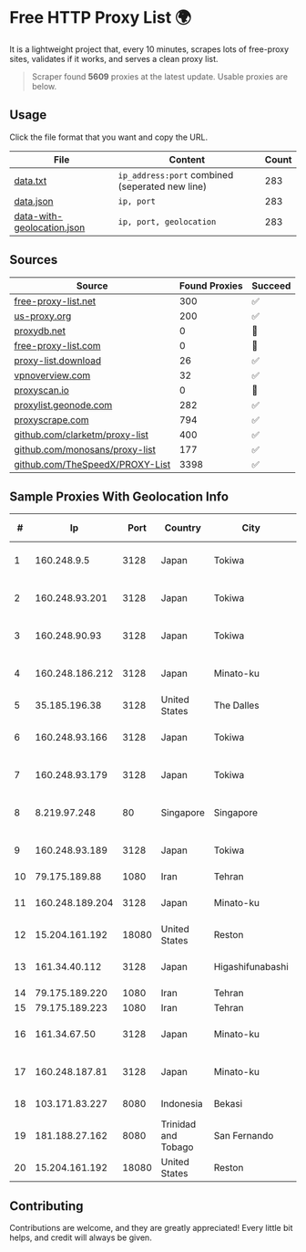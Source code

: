 
# Free HTTP Proxy List 🌍

It is a lightweight project that, every 10 minutes, scrapes lots of free-proxy sites, validates if it works, and serves a clean proxy list.


> Scraper found **5609** proxies at the latest update. Usable proxies are below.

## Usage

Click the file format that you want and copy the URL.


|File|Content|Count|
|----|-------|-----|
|[data.txt](https://raw.githubusercontent.com/themiralay/Proxy-List-World/master/data.txt)|`ip_address:port` combined (seperated new line)|283|
|[data.json](https://raw.githubusercontent.com/themiralay/Proxy-List-World/master/data.json)|`ip, port`|283|
|[data-with-geolocation.json](https://raw.githubusercontent.com/themiralay/Proxy-List-World/master/data-with-geolocation.json)|`ip, port, geolocation`|283|

## Sources

|Source|Found Proxies|Succeed|
|------|-------------|-------|
|[free-proxy-list.net](https://free-proxy-list.net)|300|✅|
|[us-proxy.org](https://www.us-proxy.org)|200|✅|
|[proxydb.net](http://proxydb.net)|0|🚫|
|[free-proxy-list.com](https://free-proxy-list.com/?page=&port=&type%5B%5D=http&type%5B%5D=https&up_time=0&search=Search)|0|🚫|
|[proxy-list.download](https://www.proxy-list.download/HTTP)|26|✅|
|[vpnoverview.com](https://vpnoverview.com/privacy/anonymous-browsing/free-proxy-servers)|32|✅|
|[proxyscan.io](https://www.proxyscan.io)|0|🚫|
|[proxylist.geonode.com](https://proxylist.geonode.com/api/proxy-list?limit=300&page=1&sort_by=lastChecked&sort_type=desc&protocols=http,https)|282|✅|
|[proxyscrape.com](https://api.proxyscrape.com/v2/?request=displayproxies&protocol=http&timeout=10000&country=all&ssl=all&anonymity=all)|794|✅|
|[github.com/clarketm/proxy-list](https://raw.githubusercontent.com/clarketm/proxy-list/master/proxy-list-raw.txt)|400|✅|
|[github.com/monosans/proxy-list](https://raw.githubusercontent.com/monosans/proxy-list/main/proxies/http.txt)|177|✅|
|[github.com/TheSpeedX/PROXY-List](https://raw.githubusercontent.com/TheSpeedX/PROXY-List/master/http.txt)|3398|✅|


## Sample Proxies With Geolocation Info

|#|Ip|Port|Country|City|Internet Service Provider|
|-|--|----|-------|----|-------------------------|
|1|160.248.9.5|3128|Japan|Tokiwa|NTT PC Communications, Inc.|
|2|160.248.93.201|3128|Japan|Tokiwa|NTT PC Communications, Inc.|
|3|160.248.90.93|3128|Japan|Tokiwa|NTT PC Communications, Inc.|
|4|160.248.186.212|3128|Japan|Minato-ku|NTT PC Communications, Inc.|
|5|35.185.196.38|3128|United States|The Dalles|Google LLC|
|6|160.248.93.166|3128|Japan|Tokiwa|NTT PC Communications, Inc.|
|7|160.248.93.179|3128|Japan|Tokiwa|NTT PC Communications, Inc.|
|8|8.219.97.248|80|Singapore|Singapore|Alibaba (US) Technology Co., Ltd.|
|9|160.248.93.189|3128|Japan|Tokiwa|NTT PC Communications, Inc.|
|10|79.175.189.88|1080|Iran|Tehran|Afranet|
|11|160.248.189.204|3128|Japan|Minato-ku|NTT PC Communications, Inc.|
|12|15.204.161.192|18080|United States|Reston|OVH SAS|
|13|161.34.40.112|3128|Japan|Higashifunabashi|NTT PC Communications, Inc.|
|14|79.175.189.220|1080|Iran|Tehran|Afranet|
|15|79.175.189.223|1080|Iran|Tehran|Afranet|
|16|161.34.67.50|3128|Japan|Minato-ku|NTT PC Communications, Inc.|
|17|160.248.187.81|3128|Japan|Minato-ku|NTT PC Communications, Inc.|
|18|103.171.83.227|8080|Indonesia|Bekasi|PT Multi Network Indonesia|
|19|181.188.27.162|8080|Trinidad and Tobago|San Fernando|Columbus Communications Trinidad Limited.|
|20|15.204.161.192|18080|United States|Reston|OVH SAS|



## Contributing

Contributions are welcome, and they are greatly appreciated! Every
little bit helps, and credit will always be given.

